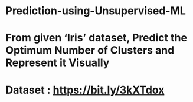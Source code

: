# Prediction-using-Unsupervised-ML
# From given ‘Iris’ dataset, Predict the Optimum Number of Clusters and Represent it Visually
# Dataset : https://bit.ly/3kXTdox
